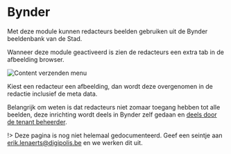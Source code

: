 # Bynder

Met deze module kunnen redacteurs beelden gebruiken uit de Bynder beeldenbank van de Stad.

Wanneer deze module geactiveerd is zien de redacteurs een extra tab in de afbeelding browser.

![Content verzenden menu](.//modules/assets/bynder-module-1.jpg 'De bynder functie in de afbeeldingen browser.')

Kiest een redacteur een afbeelding, dan wordt deze overgenomen in de redactie inclusief de meta data.

Belangrijk om weten is dat redacteurs niet zomaar toegang hebben tot alle beelden, deze inrichting wordt deels in Bynder zelf gedaan en [deels door de tenant beheerder](/redactie/content/inrichten-bynder).

!> Deze pagina is nog niet helemaal gedocumenteerd. Geef een seintje aan <erik.lenaerts@digipolis.be> en we werken dit uit.
